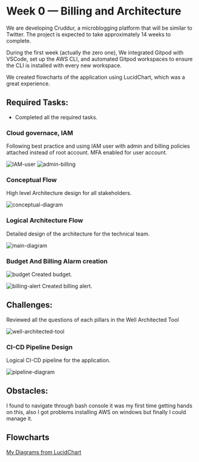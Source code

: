 # Week 0 — Billing and Architecture


We are developing Cruddur, a microblogging platform that will be similar to Twitter. The project is expected to take approximately 14 weeks to complete.

During the first week (actually the zero one), We integrated Gitpod with VSCode, set up the AWS CLI, and automated Gitpod workspaces to ensure the CLI is installed with every new workspace. 

We created flowcharts of the application using LucidChart, which was a great experience.

## Required Tasks:

- Completed all the required tasks.

### Cloud governace, IAM

Following best practice and using IAM user with admin and billing policies attached instead of root account. MFA enabled for user account.

![IAM-user](assets/week0-user.png)
![admin-billing](assets/week0-adminbilling.png)

### Conceptual Flow

High level Architecture design for all stakeholders.

![conceptual-diagram](assets/week0-conceptual-diagram.png)

### Logical Architecture Flow

Detailed design of the architecture for the technical team.

![main-diagram](assets/week0-logical-diagram-main.png)

### Budget And Billing Alarm creation

![budget](assets/budget-aws.png)
Created budget.

![billing-alert](assets/week0-billing-alert.png)
Created billing alert.

## Challenges:

Reviewed all the questions of each pillars in the Well Architected Tool

![well-architected-tool](assets/week0-well-architected.png)

### CI-CD Pipeline Design

Logical CI-CD pipeline for the application.

![pipeline-diagram](assets/week0-logical-diagram-pipeline.png)

## Obstacles:

I found to navigate through bash console it was my first time getting hands on this, also I got problems installing AWS on windows but finally I could manage it.

## Flowcharts
[My Diagrams from LucidChart](https://lucid.app/folder/invitations/accept/inv_f0c1c240-0da6-4a90-98de-e729db89f7d1)
